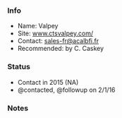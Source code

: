 ### Info

* Name: Valpey
* Site: www.ctsvalpey.com/
* Contact: sales-fr@acalbfi.fr
* Recommended: by C. Caskey

### Status

* Contact in 2015 (NA)
* @contacted, @followup on 2/1/16

### Notes
 
